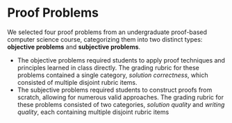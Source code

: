 # Proof Problems
We selected four proof problems from an undergraduate proof-based computer science course, categorizing them into two distinct types: **objective problems** and **subjective problems**. 
- The objective problems required students to apply proof techniques and principles learned in class directly. The grading rubric for these problems contained a single category, *solution correctness*, which consisted of multiple disjoint rubric items.
- The subjective problems required students to construct proofs from scratch, allowing for numerous valid approaches. The grading rubric for these problems consisted of two categories, *solution quality* and *writing quality*, each containing multiple disjoint rubric items